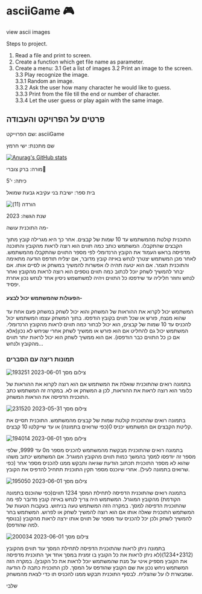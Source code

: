 # asciiGame 🎮
view ascii images

Steps to project.
1. Read a file and print to screen.   
2. Create a function which get file name as parameter.
3. Create a menu:
3.1 Get a list of images
3.2 Print an image to the screen.
3.3 Play recognize the image.  
3.3.1 Random an image.  
3.3.2 Ask the user how many character he would like to guess.   
3.3.3 Print from the file till the end or number of character.   
3.3.4 Let the user guess or play again with the same image.
## פרטים על הפרויקט והעבודה

שם הפרוייקט: asciiGame

שם מתכנת: ישי חרמץ


[![Anurag's GitHub stats](https://github-readme-stats.vercel.app/api?username=IshayHarmatz)](https://github.com/anuraghazra/github-readme-stats)


מורה: ברק צוברי👑

כיתה: י'5

בית ספר: ישיבת בני עקיבא גבעת שמואל

![הורדה (11)](https://github.com/IshayHarmatz/asciiGame/assets/117118962/0321ac9c-8c7d-4d46-bf92-381b3e10799d)

שנת הגשה: 2023

מה התוכנית עושה-

התוכנית קולטת מהמשתמש עד 10 שמות של קבצים. אחר כך היא מגרילה קובץ מתוך הקבצים שהתקבלו.
המשתמש כותב כמה תווים הוא רוצה לראות מהקובץ והתוכנה מדפיסה בראש העמוד את הקובץ הרנדומלי לפי מספר התווים שהתקבלו מהמשתמש. 
לאחר מכן המשתמש יצטרך לנחש באיזה קובץ מדובר, אם יצליח תודפס הודעה מתאימה והתוכנית תגמר.
אם הוא יטעה תהיה לו אפשרות להמשיך במשחק או לסיים אותו. אם יבחר להמשיך לשחק יוכל לכתוב כמה תווים נוספים הוא רוצה לראות מהקובץ ואחר לנחש וחוזר חליליה עד שידפסו כל התווים ויהיה למשתשמש ניסיון אחד לנחש נכון אחרת יפסיד.

#### הפעולות שהמשתמש יכול לבצע-

המשתמש יכול לקרוא את ההוראות של המשחק והוא יכול לשחק במשחק פעם אחת עד שהוא מנצח, פורש או שכל תווים בקובץ הודפסו.
בתוך המשחק עצמו המשתמש יכול להכניס עד 10 שמות של קבצים, הוא יכול לבחור כמה תווים לראות מהקובץ הרנדומלי.
המשתמש יכול גם להחליט אם הוא פורש או ממשיך לשחק אחרי שניחש לא נכון(אלא אם כן כל התווים כבר הודפסו).
אם הוא ממשיך לשחק הוא יכול לראות יותר תווים מהקובץ ולנחש...

### תמונות ריצה עם הסברים

![צילום מסך 2023-06-01 193251](https://github.com/IshayHarmatz/asciiGame/assets/117118962/1d7a16e8-6aee-4ed2-92ce-2f0d2920f157)

בתמונה רואים שהתוכנית שואלת את המשתמש אם הוא רוצה לקרוא את ההוראות של המשחק או לא. במקרה זה המשתמש כתב a כלומר הוא רוצה לראות את ההוראות, לכן התוכנית הדפיסה את הוראות המשחק.

![צילום מסך 2023-05-31 231520](https://github.com/IshayHarmatz/asciiGame/assets/117118962/83717701-9d01-4ca7-875c-bf235c9c7b45)

בתמונה רואים שהתוכנית קולטת שמות של קבצים מהמשתמש. התוכנית תסיים את קליטת הקבצים אם המשתמש יכניס 0(כפי שרואים בתמונה) או עד שייקלטו 10 קבצים.

![צילום מסך 2023-06-01 194014](https://github.com/IshayHarmatz/asciiGame/assets/117118962/09103fb9-8bb9-4810-9919-0684245733fe)

בתמונה רואים שהתוכנית מבקשת מהמשתמש להכניס מספר מ0 עד 9999, שלפי מספר זה יודפסו למסך בהמשך כמות תווים מהקובץ המוגרל. אם המשתמש יכתוב משהו שהוא לא מספר התוכנית תכתוב הודעת שגיאה ותבקש ממנו להכניס מספר אחר (כפי שרואים בתמונה לעיל). אחרי שיוכנס מספר תקין התוכנית תתחיל להדפיס את הקובץ.

![צילום מסך 2023-06-01 195050](https://github.com/IshayHarmatz/asciiGame/assets/117118962/2026b102-64cc-4f4d-b88c-4a21d0f5e7c1)

בתמונה רואים שהתוכנית הדפיסה לתחילת המסך 1234 תווים(כפי שהוכנס בתמונה הקודמת) מהקובץ המוגרל. המשתמש היה צריך לנחש באיזה קובץ מדובר לפי מה שהתוכנית הדפיסה למסך. במקרה הזה המשתמש טעה בניחוש. בעקבות הטעות של המשתמש התוכנית שאלה אותו אם הוא רוצה להמשיך לשחק או לפרוש. המשתמש בחר להמשיך לשחק ולכן יכל להכניס עוד מספר של תווים אותו ירצה לראות מהקובץ (בנוסף למה שהודפס).

![צילום מסך 2023-06-01 200034](https://github.com/IshayHarmatz/asciiGame/assets/117118962/c32dc2ce-5ad4-4660-b876-e466774f01dd)

בתמונה ניתן לראות שהתוכנית הדפיסה לתחילת המסך עוד תווים מהקובץ (1234+2312)(לא ניתן לראות את כל הקובץ בו זמנית במסך אחד אך התוכנית מדפיסה את הקובץ מספיק איטי על מנת שהמשתמש יוכל לראות את כל הקובץ). במקרה הזה המשתמש ניחש נכון את שם הקובץ שהודפס על המסך. לכן התוכנית כתבה לו הודעה שמבשרת לו על שהצליח. לבסוף התוכנית תבקש ממנו להכניס תו כדי לצאת מהמשחק. 

שלבי 
